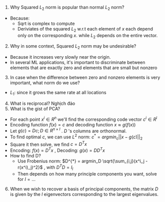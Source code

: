 1. Why Squared $L_2$ norm is popular than normal $L_2$ norm?
 - Because:
     - Sqrt is complex to compute
     - Deriviates of the squared $L_2$ w.r.t each element of $x$ each depend only on the corresponding $x$. while $L_2$ depends on the entire vector.

2. Why in some context, Squared $L_2$ norm may be undesirable?
- Because it increases very slowly near the origin.
- In several ML applications, it's important to discriminate between elements that are exactly zero and elements that are small but nonzero

3. In case  when the difference between zero and nonzero elements is very important, what norm do we use?

- $L_1$: since it grows the same rate at all locations

4. What is reciprocal? Nghịch đảo
5. What is the gist of PCA?

- For each point $x^i \in R^n$ we'll find the corresponding code vector $c^i \in R^l$ 
- Encoding function $f(x) = c$ and decoding function $x \approx g(f(x))$ 
- Let $g(c) = Dc; D\in R^{n \times l}$ . $D$ 's columns are orthonormal.
- To find optimal $c$, we can use $L^2$ norm: $c^{*} = argmin_c||x - g(c)||_2$ 
- Square it then solve, we find $c = D^T x$  
- Encoding: $f(x) = D^T x$ , Decoding: $g(x) = DD^T x$ 
- How to find D?
    - Use Frobenius norm: $D^{*} = argmin_D \sqrt{\sum_{i,j}(x^i_j - r(x^i)_j)^2}$ , with $D^TD = I_l$ 
    - Then depends on how many principle components you want, solve for $l=...$ 

6. When we wish to recover a basis of principal components, the matrix $D$ is given by the $l$ eigenvectors corresponding to the largest eigenvalues.

